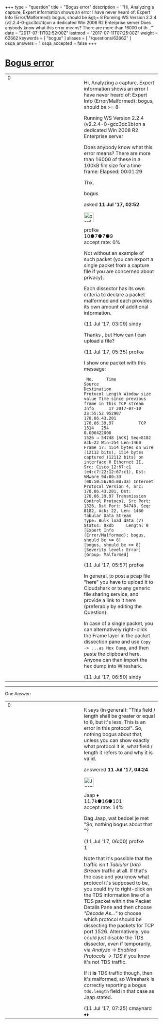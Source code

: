 +++
type = "question"
title = "Bogus error"
description = '''Hi,  Analyzing a capture, Expert information shows an error I have never heard of: Expert Info (Error/Malformed): bogus, should be &amp;gt;= 8 Running WS Version 2.2.4 (v2.2.4-0-gcc3dc1b)on a dedicated Win 2008 R2 Enterprise server Does anybody know what this error means? There are more than 16000 of th...'''
date = "2017-07-11T02:52:00Z"
lastmod = "2017-07-11T07:25:00Z"
weight = 62662
keywords = [ "bogus" ]
aliases = [ "/questions/62662" ]
osqa_answers = 1
osqa_accepted = false
+++

<div class="headNormal">

# [Bogus error](/questions/62662/bogus-error)

</div>

<div id="main-body">

<div id="askform">

<table id="question-table" style="width:100%;"><colgroup><col style="width: 50%" /><col style="width: 50%" /></colgroup><tbody><tr class="odd"><td style="width: 30px; vertical-align: top"><div class="vote-buttons"><span id="post-62662-upvote" class="ajax-command post-vote up" rel="nofollow" title="I like this post (click again to cancel)"> </span><div id="post-62662-score" class="post-score" title="current number of votes">0</div><span id="post-62662-downvote" class="ajax-command post-vote down" rel="nofollow" title="I dont like this post (click again to cancel)"> </span> <span id="favorite-mark" class="ajax-command favorite-mark" rel="nofollow" title="mark/unmark this question as favorite (click again to cancel)"> </span><div id="favorite-count" class="favorite-count"></div></div></td><td><div id="item-right"><div class="question-body"><p>Hi, Analyzing a capture, Expert information shows an error I have never heard of: Expert Info (Error/Malformed): bogus, should be &gt;= 8</p><p>Running WS Version 2.2.4 (v2.2.4-0-gcc3dc1b)on a dedicated Win 2008 R2 Enterprise server</p><p>Does anybody know what this error means? There are more than 16000 of these in a 100kB file size for a time frame: Elapsed: 00:01:29</p><p>Thx.</p></div><div id="question-tags" class="tags-container tags"><span class="post-tag tag-link-bogus" rel="tag" title="see questions tagged &#39;bogus&#39;">bogus</span></div><div id="question-controls" class="post-controls"></div><div class="post-update-info-container"><div class="post-update-info post-update-info-user"><p>asked <strong>11 Jul '17, 02:52</strong></p><img src="https://secure.gravatar.com/avatar/4fc43c83d14e6cb53bf36dd8013dbcf1?s=32&amp;d=identicon&amp;r=g" class="gravatar" width="32" height="32" alt="profke&#39;s gravatar image" /><p><span>profke</span><br />
<span class="score" title="10 reputation points">10</span><span title="7 badges"><span class="badge1">●</span><span class="badgecount">7</span></span><span title="7 badges"><span class="silver">●</span><span class="badgecount">7</span></span><span title="9 badges"><span class="bronze">●</span><span class="badgecount">9</span></span><br />
<span class="accept_rate" title="Rate of the user&#39;s accepted answers">accept rate:</span> <span title="profke has no accepted answers">0%</span></p></div></div><div id="comments-container-62662" class="comments-container"><span id="62665"></span><div id="comment-62665" class="comment"><div id="post-62665-score" class="comment-score"></div><div class="comment-text"><p>Not without an example of such packet (you can export a single packet from a capture file if you are concerned about privacy).</p><p>Each dissector has its own criteria to declare a packet malformed and each provides its own amount of additional information.</p></div><div id="comment-62665-info" class="comment-info"><span class="comment-age">(11 Jul '17, 03:09)</span> <span class="comment-user userinfo">sindy</span></div></div><span id="62668"></span><div id="comment-62668" class="comment"><div id="post-62668-score" class="comment-score"></div><div class="comment-text"><p>Thanks , but How can I can upload a file?</p></div><div id="comment-62668-info" class="comment-info"><span class="comment-age">(11 Jul '17, 05:35)</span> <span class="comment-user userinfo">profke</span></div></div><span id="62669"></span><div id="comment-62669" class="comment"><div id="post-62669-score" class="comment-score"></div><div class="comment-text"><p>I show one packet with this message:</p><p><code> No.     Time                          Source                Destination           Protocol Length Window size value Time since previous frame in this TCP stream Info      17 2017-07-10 23:55:52.952907    170.86.43.201         170.86.39.97          TCP      1514   254               0.000422000                                  1526 → 54748 [ACK] Seq=8182 Ack=22 Win=254 Len=1460 Frame 17: 1514 bytes on wire (12112 bits), 1514 bytes captured (12112 bits) on interface 0 Ethernet II, Src: Cisco_12:67:c1 (e4:c7:22:12:67:c1), Dst: VMware_9d:00:33 (00:50:56:9d:00:33) Internet Protocol Version 4, Src: 170.86.43.201, Dst: 170.86.39.97 Transmission Control Protocol, Src Port: 1526, Dst Port: 54748, Seq: 8182, Ack: 22, Len: 1460 Tabular Data Stream     Type: Bulk load data (7)     Status: 0xdb     Length: 0         [Expert Info (Error/Malformed): bogus, should be &gt;= 8]             [bogus, should be &gt;= 8]             [Severity level: Error]             [Group: Malformed]</code></p></div><div id="comment-62669-info" class="comment-info"><span class="comment-age">(11 Jul '17, 05:57)</span> <span class="comment-user userinfo">profke</span></div></div><span id="62671"></span><div id="comment-62671" class="comment"><div id="post-62671-score" class="comment-score"></div><div class="comment-text"><p>In general, to post a pcap file "here" you have to upload it to Cloudshark or to any generic file sharing service, and provide a link to it here (preferably by editing the Question).</p><p>In case of a single packet, you can alternatively right-click the Frame layer in the packet dissection pane and use <code>Copy -&gt; ...as Hex Dump</code>, and then paste the clipboard here. Anyone can then import the hex dump into Wireshark.</p></div><div id="comment-62671-info" class="comment-info"><span class="comment-age">(11 Jul '17, 06:50)</span> <span class="comment-user userinfo">sindy</span></div></div></div><div id="comment-tools-62662" class="comment-tools"></div><div class="clear"></div><div id="comment-62662-form-container" class="comment-form-container"></div><div class="clear"></div></div></td></tr></tbody></table>

------------------------------------------------------------------------

<div class="tabBar">

<span id="sort-top"></span>

<div class="headQuestions">

One Answer:

</div>

</div>

<span id="62667"></span>

<div id="answer-container-62667" class="answer">

<table style="width:100%;"><colgroup><col style="width: 50%" /><col style="width: 50%" /></colgroup><tbody><tr class="odd"><td style="width: 30px; vertical-align: top"><div class="vote-buttons"><span id="post-62667-upvote" class="ajax-command post-vote up" rel="nofollow" title="I like this post (click again to cancel)"> </span><div id="post-62667-score" class="post-score" title="current number of votes">0</div><span id="post-62667-downvote" class="ajax-command post-vote down" rel="nofollow" title="I dont like this post (click again to cancel)"> </span></div></td><td><div class="item-right"><div class="answer-body"><p>It says (in general): "This field / length shall be greater or equal to 8, but it's less. This is an error in this protocol". So, nothing bogus about that, unless you can show exactly what protocol it is, what field / length it refers to and why it is valid.</p></div><div class="answer-controls post-controls"></div><div class="post-update-info-container"><div class="post-update-info post-update-info-user"><p>answered <strong>11 Jul '17, 04:24</strong></p><img src="https://secure.gravatar.com/avatar/2337f0406681e5c72ea0e6f1f0d6c0b0?s=32&amp;d=identicon&amp;r=g" class="gravatar" width="32" height="32" alt="Jaap&#39;s gravatar image" /><p><span>Jaap ♦</span><br />
<span class="score" title="11680 reputation points"><span>11.7k</span></span><span title="16 badges"><span class="silver">●</span><span class="badgecount">16</span></span><span title="101 badges"><span class="bronze">●</span><span class="badgecount">101</span></span><br />
<span class="accept_rate" title="Rate of the user&#39;s accepted answers">accept rate:</span> <span title="Jaap has 155 accepted answers">14%</span> </br></p></div></div><div id="comments-container-62667" class="comments-container"><span id="62670"></span><div id="comment-62670" class="comment"><div id="post-62670-score" class="comment-score"></div><div class="comment-text"><p>Dag Jaap, wat bedoel je met "So, nothing bogus about that "?</p></div><div id="comment-62670-info" class="comment-info"><span class="comment-age">(11 Jul '17, 06:00)</span> <span class="comment-user userinfo">profke</span></div></div><span id="62673"></span><div id="comment-62673" class="comment"><div id="post-62673-score" class="comment-score">1</div><div class="comment-text"><p>Note that it's possible that the traffic isn't <em>Tablular Data Stream</em> traffic at all. If that's the case and you know what protocol it's supposed to be, you could try to right-click on the TDS information line of a TDS packet within the Packet Details Pane and then choose <em>"Decode As..."</em> to choose which protocol should be dissecting the packets for TCP port 1526. Alternatively, you could just disable the TDS dissector, even if temporarily, via <em>Analyze -&gt; Enabled Protocols -&gt; TDS</em> if you know it's not TDS traffic.</p><p>If it <strong>is</strong> TDS traffic though, then it's malformed, so Wireshark is correctly reporting a bogus <code>tds.length</code> field in that case as Jaap stated.</p></div><div id="comment-62673-info" class="comment-info"><span class="comment-age">(11 Jul '17, 07:25)</span> <span class="comment-user userinfo">cmaynard ♦♦</span></div></div></div><div id="comment-tools-62667" class="comment-tools"></div><div class="clear"></div><div id="comment-62667-form-container" class="comment-form-container"></div><div class="clear"></div></div></td></tr></tbody></table>

</div>

<div class="paginator-container-left">

</div>

</div>

</div>

